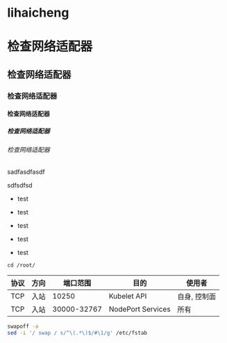 # lihaicheng



# 检查网络适配器

## 检查网络适配器

### 检查网络适配器

#### 检查网络适配器

##### 检查网络适配器

###### 检查网络适配器



sadfasdfasdf

sdfsdfsd

- test
- test
- test

- test
- test

`cd /root/`

| 协议 | 方向 | 端口范围    | 目的              | 使用者       |
| ---- | ---- | ----------- | ----------------- | ------------ |
| TCP  | 入站 | 10250       | Kubelet API       | 自身, 控制面 |
| TCP  | 入站 | 30000-32767 | NodePort Services | 所有         |


```sh
swapoff -a
sed -i '/ swap / s/^\(.*\)$/#\1/g' /etc/fstab 
```
